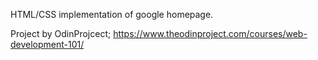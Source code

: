 HTML/CSS implementation of google homepage.

Project by OdinProjcect; https://www.theodinproject.com/courses/web-development-101/


